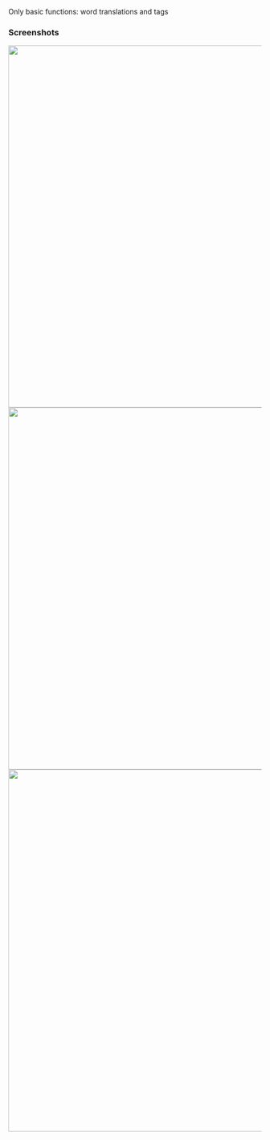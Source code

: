 Only basic functions: word translations and tags

### Screenshots
<img src="https://github.com/krakos01/MiniJP/assets/62389231/203c0286-e53b-4e76-b484-756104619ca7" height=720)>
<img src="https://github.com/krakos01/MiniJP/assets/62389231/fa5d9652-8969-4abb-970f-97516d371f01" height=720)>
<img src="https://github.com/krakos01/MiniJP/assets/62389231/5555166d-52b0-4fef-b57d-9e369a2568af" height=720)>
